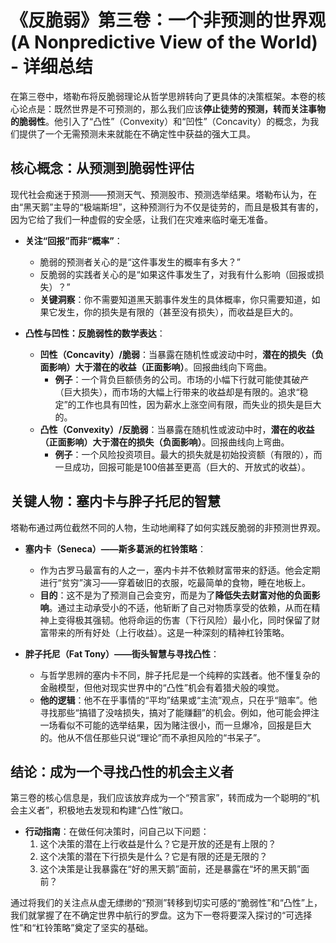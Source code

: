 # 《反脆弱》第三卷：一个非预测的世界观 (A Nonpredictive View of the World) - 详细总结

在第三卷中，塔勒布将反脆弱理论从哲学思辨转向了更具体的决策框架。本卷的核心论点是：既然世界是不可预测的，那么我们应该**停止徒劳的预测，转而关注事物的脆弱性**。他引入了“凸性”（Convexity）和“凹性”（Concavity）的概念，为我们提供了一个无需预测未来就能在不确定性中获益的强大工具。

## 核心概念：从预测到脆弱性评估

现代社会痴迷于预测——预测天气、预测股市、预测选举结果。塔勒布认为，在由“黑天鹅”主导的“极端斯坦”，这种预测行为不仅是徒劳的，而且是极其有害的，因为它给了我们一种虚假的安全感，让我们在灾难来临时毫无准备。

*   **关注“回报”而非“概率”**：
    *   脆弱的预测者关心的是“这件事发生的概率有多大？”
    *   反脆弱的实践者关心的是“如果这件事发生了，对我有什么影响（回报或损失）？”
    *   **关键洞察**：你不需要知道黑天鹅事件发生的具体概率，你只需要知道，如果它发生，你的损失是有限的（甚至没有损失），而收益是巨大的。

*   **凸性与凹性：反脆弱性的数学表达**：
    *   **凹性（Concavity）/脆弱**：当暴露在随机性或波动中时，**潜在的损失（负面影响）大于潜在的收益（正面影响）**。回报曲线向下弯曲。
        *   **例子**：一个背负巨额债务的公司。市场的小幅下行就可能使其破产（巨大损失），而市场的大幅上行带来的收益却是有限的。追求“稳定”的工作也具有凹性，因为薪水上涨空间有限，而失业的损失是巨大的。
    *   **凸性（Convexity）/反脆弱**：当暴露在随机性或波动中时，**潜在的收益（正面影响）大于潜在的损失（负面影响）**。回报曲线向上弯曲。
        *   **例子**：一个风险投资项目。最大的损失就是初始投资额（有限的），而一旦成功，回报可能是100倍甚至更高（巨大的、开放式的收益）。

## 关键人物：塞内卡与胖子托尼的智慧

塔勒布通过两位截然不同的人物，生动地阐释了如何实践反脆弱的非预测世界观。

*   **塞内卡（Seneca）——斯多葛派的杠铃策略**：
    *   作为古罗马最富有的人之一，塞内卡并不依赖财富带来的舒适。他会定期进行“贫穷”演习——穿着破旧的衣服，吃最简单的食物，睡在地板上。
    *   **目的**：这不是为了预测自己会变穷，而是为了**降低失去财富对他的负面影响**。通过主动承受小的不适，他斩断了自己对物质享受的依赖，从而在精神上变得极其强韧。他将命运的伤害（下行风险）最小化，同时保留了财富带来的所有好处（上行收益）。这是一种深刻的精神杠铃策略。

*   **胖子托尼（Fat Tony）——街头智慧与寻找凸性**：
    *   与哲学思辨的塞内卡不同，胖子托尼是一个纯粹的实践者。他不懂复杂的金融模型，但他对现实世界中的“凸性”机会有着猎犬般的嗅觉。
    *   **他的逻辑**：他不在乎事情的“平均”结果或“主流”观点，只在乎“赔率”。他寻找那些“搞错了没啥损失，搞对了能赚翻”的机会。例如，他可能会押注一场看似不可能的选举结果，因为赌注很小，而一旦爆冷，回报是巨大的。他从不信任那些只说“理论”而不承担风险的“书呆子”。

## 结论：成为一个寻找凸性的机会主义者

第三卷的核心信息是，我们应该放弃成为一个“预言家”，转而成为一个聪明的“机会主义者”，积极地去发现和构建“凸性”敞口。

*   **行动指南**：在做任何决策时，问自己以下问题：
    1.  这个决策的潜在上行收益是什么？它是开放的还是有上限的？
    2.  这个决策的潜在下行损失是什么？它是有限的还是无限的？
    3.  这个决策是让我暴露在“好的黑天鹅”面前，还是暴露在“坏的黑天鹅”面前？

通过将我们的关注点从虚无缥缈的“预测”转移到切实可感的“脆弱性”和“凸性”上，我们就掌握了在不确定世界中航行的罗盘。这为下一卷将要深入探讨的“可选择性”和“杠铃策略”奠定了坚实的基础。
